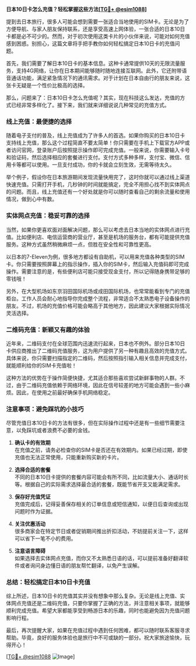 **日本10日卡怎么充值？轻松掌握这些方法[[TG💪+ @esim1088](https://t.me/s/esim1088)]**

提到去日本旅行，很多人可能会想到需要一张适合当地使用的SIM卡。无论是为了方便导航、与家人朋友保持联系，还是享受高速上网体验，一张合适的日本10日卡都是必不可少的。然而，对于初次使用这类卡片的小伙伴来说，可能对如何充值感到困惑。别担心，这篇文章将手把手教你如何轻松搞定日本10日卡的充值问题。

首先，我们需要了解日本10日卡的基本信息。这种卡通常提供10天的无限流量服务，支持4G网络，让你在日本期间能够随时随地连接互联网。此外，它还附带语音通话功能，满足紧急情况下的通讯需求。对于计划在日本自由行的朋友来说，这张卡无疑是一个性价比极高的选择。

那么，问题来了：日本10日卡怎么充值呢？其实，现在科技这么发达，充值的方式已经非常多样化了。接下来，我们就来详细说说几种常见的充值方式。

### **线上充值：最便捷的选择**
随着电子支付的普及，线上充值成为了许多人的首选。如果你购买的日本10日卡支持线上充值，那么这个过程简直不要太简单！你只需要在手机上下载官方APP或者访问官网，登录账户后按照提示操作即可完成充值。一般来说，你需要输入卡号和验证码，然后选择相应的套餐进行支付。支付方式多种多样，支付宝、微信、信用卡等都可以使用。一旦支付成功，你的卡就会立刻生效，无需等待太久。

举个例子，假设你在日本旅游期间发现流量快用完了，这时你就可以通过线上渠道快速充值。只需打开手机，几秒钟的时间就能搞定，完全不用担心找不到实体网点的问题。而且，线上充值还有一个好处就是你可以随时查看自己的剩余流量和使用情况，做到心中有数。

### **实体网点充值：稳妥可靠的选择**
当然，如果你更喜欢面对面解决问题，那么可以考虑去日本当地的实体网点进行充值。比如便利店、电信运营商的营业厅，甚至是机场的服务台，都有可能提供充值服务。这种方式虽然稍微麻烦一点，但胜在安全性和可靠性更高。

以日本的7-Eleven为例，很多地方都设有自助机，可以用来充值各种类型的SIM卡。你只需要按照屏幕上的指示操作，插入你的SIM卡，然后输入充值码即可完成操作。需要注意的是，有些便利店可能只接受现金支付，所以记得随身携带足够的零钱哦！

另外，在大型机场如东京羽田国际机场或成田国际机场，也常常能看到专门的充值柜台。工作人员会耐心地指导你完成整个流程，非常适合不太熟悉电子设备操作的朋友。不过，机场的充值价格可能会略高于其他地方，因此建议大家根据实际情况灵活选择。

### **二维码充值：新颖又有趣的体验**
近年来，二维码支付在全球范围内迅速流行起来，日本也不例外。部分日本10日卡供应商推出了二维码充值服务，这为用户提供了另一种有趣且高效的充值方式。具体来说，你只需要扫描指定的二维码，然后按照指引输入相关信息并完成支付，就能顺利给你的SIM卡充值啦！

这种方法的优势在于操作简便快捷，尤其适合那些喜欢尝试新鲜事物的人群。不过，由于二维码充值依赖于网络环境，因此在信号较差的地方可能会遇到一些小麻烦。因此，在使用之前最好确保手机网络稳定。

### **注意事项：避免踩坑的小技巧**
尽管充值日本10日卡的方法有很多，但在实际操作过程中还是有一些细节需要注意，以免踩坑或者浪费不必要的金钱。

1. **确认卡的有效期**  
   在充值之前，请务必检查你的SIM卡是否还在有效期内。如果已经过期，即使充值也无法正常使用，只能重新购买新的卡片。

2. **选择合适的套餐**  
   不同的日本10日卡提供的套餐内容可能会有所不同，比如流量大小、通话时长等。根据自己的实际需求选择最合适的套餐，既能节省开支又能满足需求。

3. **保存好充值凭证**  
   充值完成后，记得妥善保存相关的订单信息或短信通知，以便日后查询或出现问题时作为证据。

4. **关注优惠活动**  
   很多商家会在特定节日或者促销期间推出折扣活动，不妨提前关注一下，这样可以省下一笔不小的费用。

5. **注意语言障碍**  
   如果选择去实体网点充值，而你又不太熟悉日语的话，可以提前准备好翻译软件或者询问身边懂日语的朋友帮忙翻译，以免产生误解。

### **总结：轻松搞定日本10日卡充值**
综上所述，日本10日卡的充值其实并没有想象中那么复杂。无论是线上充值、实体网点充值还是二维码充值，只要你掌握了正确的方法，并注意相关事项，就能够顺利完成充值。希望大家都能享受到畅游日本的乐趣，同时也能避免因为充值问题影响行程。

最后，再次提醒大家，如果在充值过程中遇到任何困难，都可以随时联系客服寻求帮助。毕竟，良好的服务体验也是旅行中不可或缺的一部分。祝大家旅途愉快，玩得开心！

[[TG💪+ @esim1088](https://t.me/s/esim1088) ![Image](https://i.postimg.cc/4NQfJmqS/Snipaste-2025-05-13-00-14-12.png)]